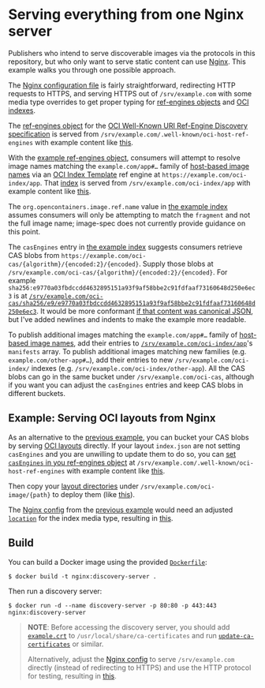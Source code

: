 # Serving everything from one Nginx server

Publishers who intend to serve discoverable images via the protocols in this repository, but who only want to serve static content can use [Nginx][].
This example walks you through one possible approach.

The [Nginx configuration file](nginx.conf) is fairly straightforward, redirecting HTTP requests to HTTPS, and serving HTTPS out of `/srv/example.com` with some media type overrides to get proper typing for [ref-engines objects](../../xdg-ref-engine-discovery.md#ref-engines-objects) and [OCI indexes][index].

The [ref-engines object](../../xdg-ref-engine-discovery.md#ref-engines-objects) for the [OCI Well-Known URI Ref-Engine Discovery specification](../../well-known-uri-ref-engine-discovery.md) is served from `/srv/example.com/.well-known/oci-host-ref-engines` with example content like [this](example.com/.well-known/oci-host-ref-engines).

With the [example ref-engines object](example.com/.well-known/oci-host-ref-engines), consumers will attempt to resolve image names matching the `example.com/app#…` family of [host-based image names](../../host-based-image-names.md) via an [OCI Index Template](../../index-template.md) ref engine at `https://example.com/oci-index/app`.
That [index][] is served from `/srv/example.com/oci-index/app` with example content like [this](example.com/oci-index/app).

The `org.opencontainers.image.ref.name` value in [the example index](example.com/oci-index/app) assumes consumers will only be attempting to match the `fragment` and not the full image name; image-spec does not currently provide guidance on this point.

The `casEngines` entry in [the example index](example.com/oci-index/app) suggests consumers retrieve CAS blobs from `https://example.com/oci-cas/{algorithm}/{encoded:2}/{encoded}`.
Supply those blobs at `/srv/example.com/oci-cas/{algorithm}/{encoded:2}/{encoded}`.
For example `sha256:e9770a03fbdccdd4632895151a93f9af58bbe2c91fdfaaf73160648d250e6ec3` is at [`/srv/example.com/oci-cas/sha256/e9/e9770a03fbdccdd4632895151a93f9af58bbe2c91fdfaaf73160648d250e6ec3`](example.com/oci-cas/sha256/e9/e9770a03fbdccdd4632895151a93f9af58bbe2c91fdfaaf73160648d250e6ec3).
It would be more conformant [if that content was canonical JSON][image-spec-canonical-json], but I've added newlines and indents to make the example more readable.

To publish additional images matching the `example.com/app#…` family of [host-based image names](../../host-based-image-names.md), add their entries to [`/srv/example.com/oci-index/app`](example.com/oci-index/app)'s `manifests` array.
To publish additional images matching new families (e.g. `example.com/other-app#…`), add their entries to new `/srv/example.com/oci-index/` indexes (e.g. `/srv/example.com/oci-index/other-app`).
All the CAS blobs can go in the same bucket under `/srv/example.com/oci-cas`, although if you want you can adjust the `casEngines` entries and keep CAS blobs in different buckets.

## Example: Serving OCI layouts from Nginx

As an alternative to the [previous example](#serving-everything-from-one-nginx-server), you can bucket your CAS blobs by serving [OCI layouts][layout] directly.
If your layout `index.json` are not setting `casEngines` and you are unwilling to update them to do so, you can [set `casEngines` in you ref-engines object](../../xdg-ref-engines-discovery.md#ref-engines-objects) at `/srv/example.com/.well-known/oci-host-ref-engines` with example content like [this](layouts/example.com/.well-known/oci-host-ref-engines).

Then copy your [layout directories][layout] under `/srv/example.com/oci-image/{path}` to deploy them (like [this](layouts/example.com/oci-image)).

The [Nginx config](nginx.conf) from the [previous example](#serving-everything-from-one-nginx-server) would need an adjusted [`location`][location] for the index media type, resulting in [this](layouts/nginx.conf).

## Build

You can build a Docker image using the provided [`Dockerfile`](Dockerfile):

```
$ docker build -t nginx:discovery-server .
```

Then run a discovery server:

```
$ docker run -d --name discovery-server -p 80:80 -p 443:443 nginx:discovery-server
```

> **NOTE**: Before accessing the discovery server, you should add [`example.crt`](ssl/example.com/example.crt) to `/usr/local/share/ca-certificates` and run [`update-ca-certificates`][update-ca-certificates.8] or similar.
>
> Alternatively, adjust the [Nginx config](nginx.conf) to serve `/srv/example.com` directly (instead of redirecting to HTTPS) and use the HTTP protocol for testing, resulting in [this](nginx-http.conf).

[image-spec-canonical-json]: https://github.com/opencontainers/image-spec/blob/v1.0.0/considerations.md#json
[index]: https://github.com/opencontainers/image-spec/blob/v1.0.0/image-index.md
[layout]: https://github.com/opencontainers/image-spec/blob/v1.0.0/image-layout.md
[location]: http://nginx.org/en/docs/http/ngx_http_core_module.html#location
[Nginx]: https://nginx.org/
[update-ca-certificates.8]: https://manpages.debian.org/stretch/ca-certificates/update-ca-certificates.8.en.html
